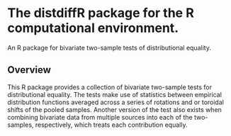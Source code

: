 # The distdiffR package for the R computational environment.

An R package for bivariate two-sample tests of distributional equality.

## Overview

This R package provides a collection of bivariate two-sample tests for distributional equality. The tests make use of statistics between empirical distribution functions averaged across a series of rotations and or toroidal shifts of the pooled samples. Another version of the test also exists when combining bivariate data from multiple sources into each of the two-samples, respectively, which treats each contribution equally.

